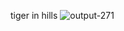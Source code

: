 tiger in hills
![output-271](https://user-images.githubusercontent.com/81549690/211068997-2d77d8d7-799f-4e31-82f8-ad78fbde2b5d.png)
